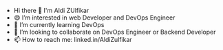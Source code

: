- Hi there 👋 I'm Aldi ZUlfikar
- 😄 I’m interested in web Developer and DevOps Engineer
- 🌱 I’m currently learning DevOps
- 👯 I’m looking to collaborate on DevOps Engineer or Backend Developer
- 📫 How to reach me: linked.in/AldiZulfikar
